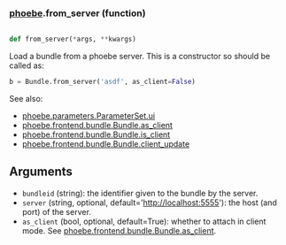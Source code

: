 ### [phoebe](phoebe.md).from_server (function)


```py

def from_server(*args, **kwargs)

```



Load a bundle from a phoebe server.  This is a constructor so should be
called as:

```py
b = Bundle.from_server('asdf', as_client=False)
```

See also:
* [phoebe.parameters.ParameterSet.ui](phoebe.parameters.ParameterSet.ui.md)
* [phoebe.frontend.bundle.Bundle.as_client](phoebe.frontend.bundle.Bundle.as_client.md)
* [phoebe.frontend.bundle.Bundle.is_client](phoebe.frontend.bundle.Bundle.is_client.md)
* [phoebe.frontend.bundle.Bundle.client_update](phoebe.frontend.bundle.Bundle.client_update.md)

Arguments
----------
* `bundleid` (string): the identifier given to the bundle by the
    server.
* `server` (string, optional, default='<a href="http://localhost:5555">http://localhost:5555</a>'): the
    host (and port) of the server.
* `as_client` (bool, optional, default=True):  whether to attach in
    client mode.  See [phoebe.frontend.bundle.Bundle.as_client](phoebe.frontend.bundle.Bundle.as_client.md).

